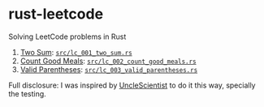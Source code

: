 # rust-leetcode

Solving LeetCode problems in Rust

1. [Two Sum](https://leetcode.com/problems/two-sum/): [`src/lc_001_two_sum.rs`](https://github.com/krshrimali/rust-leetcode/blob/main/src/lc_001_two_sum.rs)
2. [Count Good Meals](https://leetcode.com/problems/count-good-meals/): [`src/lc_002_count_good_meals.rs`](https://github.com/krshrimali/rust-leetcode/blob/main/src/lc_002_count_good_meals.rs)
2. [Valid Parentheses](https://leetcode.com/problems/valid-parentheses/): [`src/lc_003_valid_parentheses.rs`](https://github.com/krshrimali/rust-leetcode/blob/main/src/lc_003_valid_parentheses.rs)

Full disclosure: I was inspired by [UncleScientist](https://www.youtube.com/c/UncleScientist) to do it this way, specially the testing.
